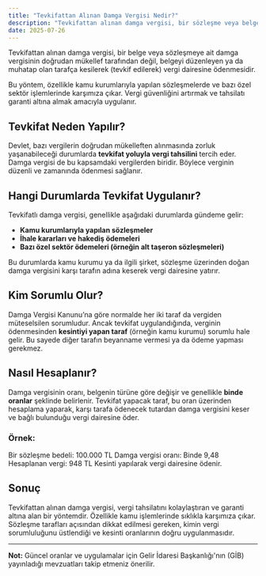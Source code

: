 ```yaml
---
title: "Tevkifattan Alınan Damga Vergisi Nedir?"
description: "Tevkifattan alınan damga vergisi, bir sözleşme veya belge üzerinden doğrudan değil, karşı taraf tarafından kesilerek ödenen damga vergisidir. Kimler sorumludur, nasıl hesaplanır?"
date: 2025-07-26
---
```


Tevkifattan alınan damga vergisi, bir belge veya sözleşmeye ait damga vergisinin doğrudan mükellef tarafından değil,
belgeyi düzenleyen ya da muhatap olan tarafça kesilerek (tevkif edilerek) vergi dairesine ödenmesidir.

Bu yöntem, özellikle kamu kurumlarıyla yapılan sözleşmelerde ve bazı özel sektör işlemlerinde karşımıza çıkar. Vergi
güvenliğini artırmak ve tahsilatı garanti altına almak amacıyla uygulanır.

## Tevkifat Neden Yapılır?

Devlet, bazı vergilerin doğrudan mükelleften alınmasında zorluk yaşanabileceği durumlarda **tevkifat yoluyla vergi
tahsilini** tercih eder. Damga vergisi de bu kapsamdaki vergilerden biridir. Böylece verginin düzenli ve zamanında
ödenmesi sağlanır.

## Hangi Durumlarda Tevkifat Uygulanır?

Tevkifatlı damga vergisi, genellikle aşağıdaki durumlarda gündeme gelir:

- **Kamu kurumlarıyla yapılan sözleşmeler**
- **İhale kararları ve hakediş ödemeleri**
- **Bazı özel sektör ödemeleri (örneğin alt taşeron sözleşmeleri)**

Bu durumlarda kamu kurumu ya da ilgili şirket, sözleşme üzerinden doğan damga vergisini karşı tarafın adına keserek
vergi dairesine yatırır.

## Kim Sorumlu Olur?

Damga Vergisi Kanunu’na göre normalde her iki taraf da vergiden müteselsilen sorumludur. Ancak tevkifat uygulandığında,
verginin ödenmesinden **kesintiyi yapan taraf** (örneğin kamu kurumu) sorumlu hale gelir. Bu sayede diğer tarafın
beyanname vermesi ya da ödeme yapması gerekmez.

## Nasıl Hesaplanır?

Damga vergisinin oranı, belgenin türüne göre değişir ve genellikle **binde oranlar** şeklinde belirlenir. Tevkifat
yapacak taraf, bu oran üzerinden hesaplama yaparak, karşı tarafa ödenecek tutardan damga vergisini keser ve bağlı
bulunduğu vergi dairesine öder.

### Örnek:

Bir sözleşme bedeli: 100.000 TL
Damga vergisi oranı: Binde 9,48
Hesaplanan vergi: 948 TL
Kesinti yapılarak vergi dairesine ödenir.

## Sonuç

Tevkifattan alınan damga vergisi, vergi tahsilatını kolaylaştıran ve garanti altına alan bir yöntemdir. Özellikle kamu
işlemlerinde sıklıkla karşımıza çıkar. Sözleşme tarafları açısından dikkat edilmesi gereken, kimin vergi sorumluluğunu
üstlendiği ve kesinti oranlarının doğru uygulanmasıdır.

---

**Not:** Güncel oranlar ve uygulamalar için Gelir İdaresi Başkanlığı'nın (GİB) yayınladığı mevzuatları takip etmeniz
önerilir.
